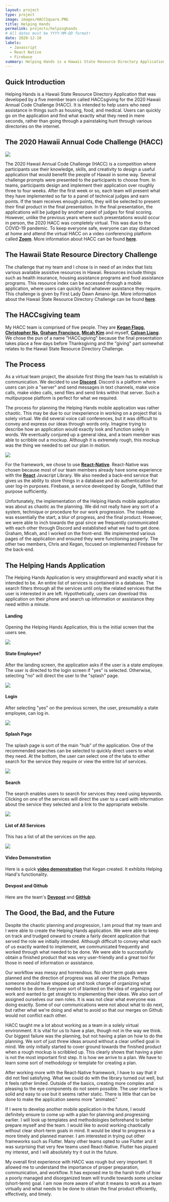 ```yaml
---
layout: project
type: project
image: images/HACCSquare.PNG
title: Helping Hands
permalink: projects/helpinghands
# All dates must be YYYY-MM-DD format!
date: 2020-12-10
labels:
  - Javascript
  - React Native
  - Firebase
summary: Helping Hands is a Hawaii State Resource Directory Application that was developed by a five member team called HACCsgiving for the 2020 Hawaii Annual Code Challenge (HACC). It is intended to help users who need assistance in things such as housing, food, and medical. Users can quickly go on the mobile application and find what exactly what they need in mere seconds, rather than going through a painstaking hunt through various directories on the internet. 
---
```


## Quick Introduction

Helping Hands is a Hawaii State Resource Directory Application that was developed by a five member team called HACCsgiving for the 2020 Hawaii Annual Code Challenge (HACC). It is intended to help users who need assistance in things such as housing, food, and medical. Users can quickly go on the application and find what exactly what they need in mere seconds, rather than going through a painstaking hunt through various directories on the internet. 

## The 2020 Hawaii Annual Code Challenge (HACC)

<img class="ui large centered image" src="../images/HACC.png">

The 2020 Hawaii Annual Code Challenge (HACC) is a competition where participants use their knowledge, skills, and creativity to design a useful application that would benefit the people of Hawaii in some way. Several challenge prompts were presented to the participants to choose from. In teams, participants design and implement their application over roughly three to four weeks. After the first week or so, each team will present what they have implemented so far to a panel of technical judges and earn points. If the team receives enough points, they will be selected to present their final product in the final presentation. In the final presentation, the applications will be judged by another panel of judges for final scoring. However, unlike the previous years where such presentations would occur in person, the 2020 HACC was completely virtual. This was due to the COVID-19 pandemic. To keep everyone safe, everyone can stay distanced at home and attend the virtual HACC on a video conferencing platform called **[Zoom](https://zoom.us)**. More information about HACC can be found **[here](https://hacc.hawaii.gov/)**.

## The Hawaii State Resource Directory Challenge

The challenge that my team and I chose is in need of an index that lists various available assistive resources in Hawaii. Resources include things such as health insurance, housing assistance programs and food assistance programs. This resource index can be accessed through a mobile application, where users can quickly find whatever assistance they require. This challenge is given by First Lady Dawn Amano-Ige. More information about the Hawaii State Resource Directory Challenge can be found **[here](https://hacc.hawaii.gov/wp-content/uploads/2020/10/Challenge_2020_ResourceDirectory.pdf)**.

## The HACCsgiving team

My HACC team is comprised of five people. They are **[Kegan Flagg](https://github.com/LukewarmCoffee), [Christopher Na](https://github.com/chrisjna), [Graham Francisco](https://github.com/gbfrancisco), [Micah Kim](https://github.com/kimmicah)** and myself, **[Calvan Liang](https://github.com/calvan-liang)**. We chose the pun of a name "HACCsgiving" because the final presentation takes place a few days before Thanksgiving and the "giving" part somewhat relates to the Hawaii State Resource Directory Challenge. 

## The Process

As a virtual team project, the absolute first thing the team has to establish is communication. We decided to use **[Discord](https://discord.com/)**. Discord is a platform where users can join a "server" and send messages in text channels, make voice calls, make video calls, send files and send links within that server. Such a multipurpose platform is perfect for what we required.

The process for planning the Helping Hands mobile application was rather chaotic. This may be due to our inexperience in working on a project that is solely virtual. We did several voice call conferences, but it was difficult to convey and express our ideas through words only. Imagine trying to describe how an application would exactly look and function solely in words. We eventually conjured up a general idea, and a team member was able to scribble out a mockup. Although it is extremely rough, this mockup was the thing we needed to set our plan in motion. 

<img class="ui large centered image" src="../images/HACCMockup.png">

For the framework, we chose to use **[React-Native](https://reactnative.dev/)**. React-Native was chosen because most of our team members already have some experience with the **[React](https://reactjs.org/)** Javacript Library. We also needed a back-end service that gives us the ability to store things in a database and do authentication for user log-in purposes. Firebase, a service developed by Google, fulfilled that purpose sufficiently.

Unfortunately, the implementation of the Helping Hands mobile application was about as chaotic as the planning. We did not really have any sort of a system, technique or procedure for our work progression. The roadmap was essentially the start, a blur of progress, and the final product. However, we were able to inch towards the goal since we frequently communicated with each other through Discord and established what we had to get done. Graham, Micah, and I worked on the front-end. We implemented various pages of the application and ensured they were functioning properly. The other two members, Chris and Kegan, focused on implemented Firebase for the back-end.

## The Helping Hands Application

The Helping Hands Application is very straightforward and exactly what it is intended to be. An entire list of services is contained in a database. The search filters through all the services until only the related services that the user is interested in are left. Hypothetically, users can download this application on their phone and search up information or assistance they need within a minute.

#### Landing

Opening the Helping Hands Application, this is the initial screen that the users see.

<img class="ui large centered image" src="../images/landing.png">

#### State Employee?
After the landing screen, the application asks if the user is a state employee. The user is directed to the login screen if "yes" is selected. Otherwise, selecting "no" will direct the user to the "splash" page.

<img class="ui large centered image" src="../images/employee.png">

#### Login

After selecting "yes" on the previous screen, the user, presumably a state employee, can log in.

<img class="ui large centered image" src="../images/login.png">

#### Splash Page

The splash page is sort of the main "hub" of the application. One of the recommended searches can be selected to quickly direct users to what they need. At the bottom, the user can select one of the tabs to either search for the service they require or view the entire list of services. 

<img class="ui large centered image" src="../images/splash.png">

#### Search

The search enables users to search for services they need using keywords. Clicking on one of the services will direct the user to a card with information about the service they selected and a link to the appropriate website.

<img class="ui large centered image" src="../images/search.gif">

#### List of All Services

This has a list of all the services on the app.

<img class="ui large centered image" src="../images/list.png">

#### Video Demonstration
Here is a quick **[video demonstration](https://www.youtube.com/watch?v=pmVGrtbvdLk&feature=emb_logo)** that Kegan created. It exhibits Helping Hand's functionality.

#### Devpost and Github
Here are the team's **[Devpost](https://devpost.com/software/helping-hands-o96srp)** and **[GitHub](https://github.com/HACC2020/HACCsgiving)**

## The Good, the Bad, and the Future

Despite the chaotic planning and progression, I am proud that my team and I were able to create the Helping Hands application. We were able to keep on track and trudged onward to create a fairly decent application that served the role we initially intended. Although difficult to convey what each of us exactly wanted to implement, we communicated frequently and worked through what needed to be done. We were able to successfully obtain a finished product that was very user-friendly and a great tool for those in need of information or assistance. 

Our workflow was messy and horrendous. No short term goals were planned and the direction of progress was all over the place. Perhaps someone should have stepped up and took charge of organizing what needed to be done. Everyone sort of blanked on the idea of organizing our work and wanted to get straight to implementing their ideas. We also sort of assigned ourselves our own roles. It is was not clear what everyone was doing exactly. Some of our communications were not about what to do next, but rather what we're doing and what to avoid so that our merges on Github would not conflict each other. 

HACC taught me a lot about working as a team in a solely virtual environment. It is vital for us to have a plan, though not in the way we think. Our biggest failure was the planning, but not having a plan on how to do the planning. We sort of just threw ideas around without a clear unified goal in mind. We only initially started to cover ground towards the finished product when a rough mockup is scribbled up. This clearly shows that having a plan is not the most important first step. It is how we arrive to a plan. We have to learn some sort of methodology or template for creating a plan.

After working more with the React-Native framework, I have to say that it did not feel satisfying. What we could do with the library turned out well, but it feels rather limited. Outside of the basics, creating more complex and pleasing to the eye components do not seem possible. The user interface is solid and easy to use but it seems rather static. There is little that can be done to make the application seems more "animated."

If I were to develop another mobile application in the future, I would definitely ensure to come up with a plan for planning and progressing earlier. I will look up templates and methodologies beforehand to better prepare myself and the team. I would like to avoid working chaotically without clear short-term goals in mind. It would be ideal to progress in a more timely and planned manner. I am interested in trying out other frameworks such as Flutter. Many other teams opted to use Flutter and it was surprising that very few teams used React-Native. Flutter has piqued my interest, and I will absolutely try it out in the future.

My overall first experience with HACC was rough but very important. It allowed me to understand the importance of proper preparation, communication, and workflow. It has exposed me to the harsh truth of how a poorly managed and disorganized team will trundle towards some unclear (short-term) goal. I am now more aware of what it means to work as a team virtually and what needs to be done to obtain the final product efficiently, effectively, and timely. 

